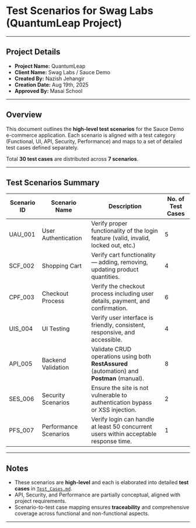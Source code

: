# Test Scenarios for Swag Labs (QuantumLeap Project)
---

## Project Details
- **Project Name:** QuantumLeap  
- **Client Name:** Swag Labs / Sauce Demo  
- **Created By:** Nazish Jehangir  
- **Creation Date:** Aug 19th, 2025  
- **Approved By:** Masai School  

---

## Overview
This document outlines the **high-level test scenarios** for the Sauce Demo e-commerce application. Each scenario is aligned with a test category (Functional, UI, API, Security, Performance) and maps to a set of detailed test cases defined separately.  

Total **30 test cases** are distributed across **7 scenarios**.

---

## Test Scenarios Summary

| Scenario ID | Scenario Name         | Description                                                                 | No. of Test Cases |
|-------------|----------------------|-----------------------------------------------------------------------------|-------------------|
| UAU_001     | User Authentication   | Verify proper functionality of the login feature (valid, invalid, locked out, etc.) | 5 |
| SCF_002     | Shopping Cart         | Verify cart functionality — adding, removing, updating product quantities. | 4 |
| CPF_003     | Checkout Process      | Verify the checkout process including user details, payment, and confirmation. | 6 |
| UIS_004     | UI Testing            | Verify user interface is friendly, consistent, responsive, and accessible. | 4 |
| API_005     | Backend Validation    | Validate CRUD operations using both **RestAssured** (automation) and **Postman** (manual). | 8 |
| SES_006     | Security Scenarios    | Ensure the site is not vulnerable to authentication bypass or XSS injection. | 2 |
| PFS_007     | Performance Scenarios | Verify login can handle at least 50 concurrent users within acceptable response time. | 1 |

---

## Notes
- These scenarios are **high-level** and each is elaborated into detailed **test cases** in [`Test_Cases.md`](./Test_Cases.md).  
- API, Security, and Performance are partially conceptual, aligned with project requirements.  
- Scenario-to-test case mapping ensures **traceability** and comprehensive coverage across functional and non-functional aspects.  


---
